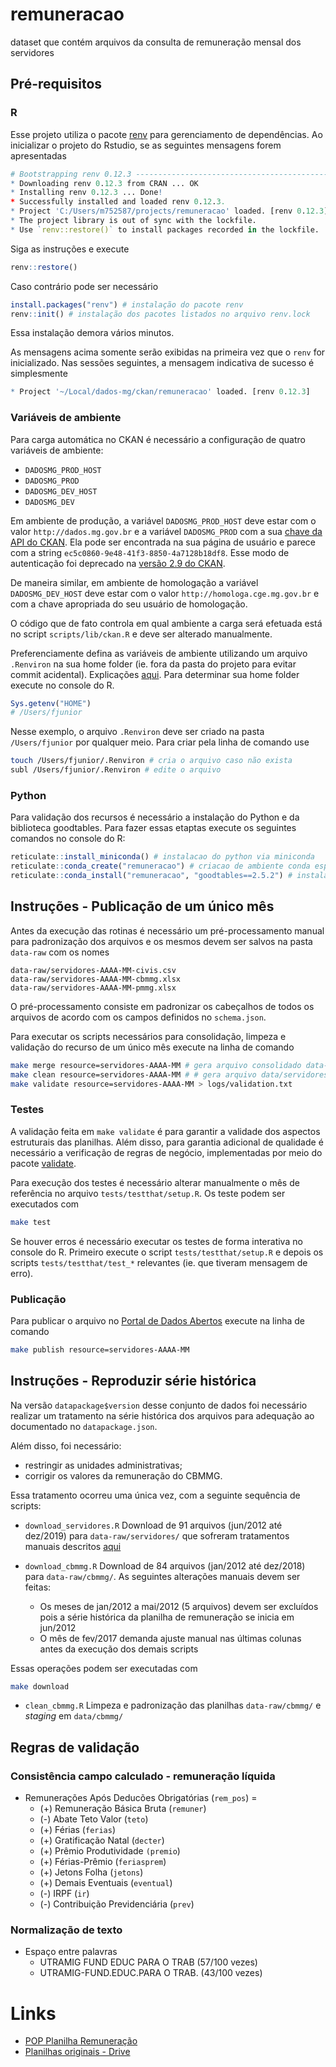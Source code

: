 # remuneracao
dataset que contém arquivos da consulta de remuneração mensal dos servidores

## Pré-requisitos

### R

Esse projeto utiliza o pacote [renv](https://rstudio.github.io/renv/index.html) para gerenciamento de dependências. Ao inicializar o projeto do Rstudio, se as seguintes mensagens forem apresentadas

```r
# Bootstrapping renv 0.12.3 --------------------------------------------------
* Downloading renv 0.12.3 from CRAN ... OK
* Installing renv 0.12.3 ... Done!
* Successfully installed and loaded renv 0.12.3.
* Project 'C:/Users/m752587/projects/remuneracao' loaded. [renv 0.12.3]
* The project library is out of sync with the lockfile.
* Use `renv::restore()` to install packages recorded in the lockfile.
```

Siga as instruções e execute

```r
renv::restore()
```

Caso contrário pode ser necessário

```r
install.packages("renv") # instalação do pacote renv
renv::init() # instalação dos pacotes listados no arquivo renv.lock
```

Essa instalação demora vários minutos.

As mensagens acima somente serão exibidas na primeira vez que o `renv` for inicializado. Nas sessões seguintes, a mensagem indicativa de sucesso é simplesmente

```r
* Project '~/Local/dados-mg/ckan/remuneracao' loaded. [renv 0.12.3]
```

### Variáveis de ambiente

Para carga automática no CKAN é necessário a configuração de quatro variáveis de ambiente:

- `DADOSMG_PROD_HOST`
- `DADOSMG_PROD`
- `DADOSMG_DEV_HOST`
- `DADOSMG_DEV`


Em ambiente de produção, a variável `DADOSMG_PROD_HOST` deve estar com o valor `http://dados.mg.gov.br` e a variável `DADOSMG_PROD` com a sua [chave da API do CKAN](https://docs.ckan.org/en/ckan-2.7.3/api/#authentication-and-api-keys). Ela pode ser encontrada na sua página de usuário e parece com a string `ec5c0860-9e48-41f3-8850-4a7128b18df8`. Esse modo de autenticação foi deprecado na [versão 2.9 do CKAN](https://docs.ckan.org/en/2.9/api/index.html#authentication-and-api-tokens).

De maneira similar, em ambiente de homologação a variável `DADOSMG_DEV_HOST` deve estar com o valor `http://homologa.cge.mg.gov.br` e com a chave apropriada do seu usuário de homologação.

O código que de fato controla em qual ambiente a carga será efetuada está no script `scripts/lib/ckan.R` e deve ser alterado manualmente.

Preferenciamente defina as variáveis de ambiente utilizando um arquivo `.Renviron` na sua home folder (ie. fora da pasta do projeto para evitar commit acidental). Explicações [aqui](https://support.rstudio.com/hc/en-us/articles/360047157094-Managing-R-with-Rprofile-Renviron-Rprofile-site-Renviron-site-rsession-conf-and-repos-conf). Para determinar sua home folder execute no console do R.

```r
Sys.getenv("HOME")
# /Users/fjunior
```

Nesse exemplo, o arquivo `.Renviron` deve ser criado na pasta `/Users/fjunior` por qualquer meio. Para criar pela linha de comando use

```sh
touch /Users/fjunior/.Renviron # cria o arquivo caso não exista
subl /Users/fjunior/.Renviron # edite o arquivo
```

### Python

Para validação dos recursos é necessário a instalação do Python e da biblioteca goodtables. Para fazer essas etaptas execute os seguintes comandos no console do R:

```R
reticulate::install_miniconda() # instalacao do python via miniconda
reticulate::conda_create("remuneracao") # criacao de ambiente conda especifico para esse projeto
reticulate::conda_install("remuneracao", "goodtables==2.5.2") # instalacao da versao correta do goodtables
```

## Instruções - Publicação de um único mês

Antes da execução das rotinas é necessário um pré-processamento manual para padronização dos arquivos e os mesmos devem ser salvos na pasta `data-raw` com os nomes

```
data-raw/servidores-AAAA-MM-civis.csv
data-raw/servidores-AAAA-MM-cbmmg.xlsx
data-raw/servidores-AAAA-MM-pmmg.xlsx
```

O pré-processamento consiste em padronizar os cabeçalhos de todos os arquivos de acordo com os campos definidos no `schema.json`.

Para executar os scripts necessários para consolidação, limpeza e validação do recurso de um único mês execute na linha de comando

```sh
make merge resource=servidores-AAAA-MM # gera arquivo consolidado data-raw/servidores-AAAA-MM.csv
make clean resource=servidores-AAAA-MM # # gera arquivo data/servidores-AAAA-MM.csv
make validate resource=servidores-AAAA-MM > logs/validation.txt
```

### Testes

A validação feita em `make validate` é para garantir a validade dos aspectos estruturais das planilhas. Além disso, para garantia adicional de qualidade é necessário a verificação de regras de negócio, implementadas por meio do pacote [validate](https://cran.r-project.org/web/packages/validate/index.html).

Para execução dos testes é necessário alterar manualmente o mês de referência no arquivo `tests/testthat/setup.R`. Os teste podem ser executados com

```sh
make test
```

Se houver erros é necessário executar os testes de forma interativa no console do R. Primeiro execute o script `tests/testthat/setup.R` e depois os scripts `tests/testthat/test_*` relevantes (ie. que tiveram mensagem de erro).

### Publicação

Para publicar o arquivo no [Portal de Dados Abertos](http://dados.mg.gov.br/dataset/remuneracao-servidores-ativos) execute na linha de comando

```sh
make publish resource=servidores-AAAA-MM
```

## Instruções - Reproduzir série histórica

Na versão `datapackage$version` desse conjunto de dados foi necessário realizar um tratamento na série histórica dos arquivos para adequação ao documentado no `datapackage.json`.

Além disso, foi necessário:

- restringir as unidades administrativas;
- corrigir os valores da remuneração do CBMMG.

Essa tratamento ocorreu uma única vez, com a seguinte sequência de scripts:

- `download_servidores.R` Download de 91 arquivos (jun/2012 até dez/2019) para `data-raw/servidores/` que sofreram tratamentos manuais descritos [aqui](https://docs.google.com/document/d/1xlcs-FAdQoI7le970bFshQiw_6V_uuOz/edit)

- `download_cbmmg.R` Download de 84 arquivos (jan/2012 até dez/2018) para `data-raw/cbmmg/`. As seguintes alterações manuais devem ser feitas:
    
    - Os meses de jan/2012 a mai/2012 (5 arquivos) devem ser excluídos pois a série histórica da planilha de remuneração se inicia em jun/2012
    - O mês de fev/2017 demanda ajuste manual nas últimas colunas antes da execução dos demais scripts

Essas operações podem ser executadas com

```sh
make download
```

- `clean_cbmmg.R` Limpeza e padronização das planilhas `data-raw/cbmmg/` e _staging_ em `data/cbmmg/`

## Regras de validação

### Consistência campo calculado - remuneração líquida

- Remunerações Após Deducões Obrigatórias (`rem_pos`) =
    - (+) Remuneração Básica Bruta (`remuner`)
    - (-) Abate Teto Valor (`teto`)
    - (+) Férias (`ferias`)
    - (+) Gratificação Natal (`decter`)
    - (+) Prêmio Produtividade `(premio`)
    - (+) Férias-Prêmio (`feriasprem`)
    - (+) Jetons Folha (`jetons`)
    - (+) Demais Eventuais (`eventual`)
    - (-) IRPF (`ir`)
    - (-) Contribuição Previdenciária (`prev`)

### Normalização de texto

- Espaço entre palavras
    - UTRAMIG FUND EDUC PARA O TRAB (57/100 vezes)
    - UTRAMIG-FUND.EDUC.PARA O TRAB. (43/100 vezes)

# Links

- [POP Planilha Remuneração](https://onedrive.live.com/?id=8686837A27156968%2148766&cid=8686837A27156968)
- [Planilhas originais - Drive](https://drive.google.com/drive/u/0/folders/1hVdlauJdtyLs0c1X0i1mfTGHoAga1j_n)
